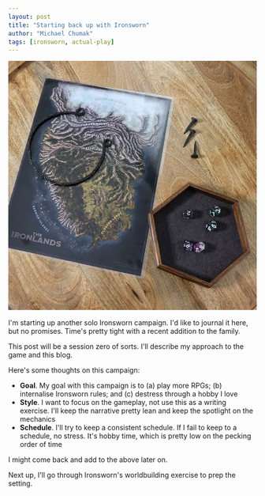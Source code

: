 ```yaml
---
layout: post
title: "Starting back up with Ironsworn"
author: "Michael Chumak"
tags: [ironsworn, actual-play]
---
```


![Game props](/assets/images/210822.IronswornProps.1000.jpg)

I'm starting up another solo Ironsworn campaign. I'd like to journal it here, but no promises. Time's pretty tight with a recent addition to the family.

This post will be a session zero of sorts. I'll describe my approach to the game and this blog.

<!-- more -->

Here's some thoughts on this campaign:
- **Goal**. My goal with this campaign is to (a) play more RPGs; (b) internalise Ironsworn rules; and (c) destress through a hobby I love
- **Style**. I want to focus on the gameplay, not use this as a writing exercise. I'll keep the narrative pretty lean and keep the spotlight on the mechanics
- **Schedule**. I'll try to keep a consistent schedule. If I fail to keep to a schedule, no stress. It's hobby time, which is pretty low on the pecking order of time

I might come back and add to the above later on.

Next up, I'll go through Ironsworn's worldbuilding exercise to prep the setting.